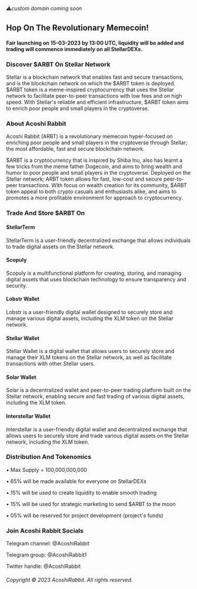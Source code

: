 ###### ⚠️custom domain coming soon
## Hop On The Revolutionary Memecoin!
#### Fair launching on 15-03-2023 by 13:00 UTC, liquidity will be added and trading will commence immediately on all StellarDEXs.
### Discover $ARBT On Stellar Network
Stellar is a blockchain network that enables fast and secure transactions, and is the blockchain network on which the $ARBT token is deployed. $ARBT token is a meme-inspired cryptocurrency that uses the Stellar network to facilitate peer-to-peer transactions with low fees and on high speed. With Stellar's reliable and efficient infrastructure, $ARBT token aims to enrich poor people and small players in the cryptoverse.
### About Acoshi Rabbit
Acoshi Rabbit (ARBT) is a revolutionary memecoin hyper-focused on enriching poor people and small players in the cryptoverse through Stellar; the most affordable, fast and secure blockchain network.

$ARBT is a cryptocurrency that is inspired by Shiba Inu, also has learnt a few tricks from the meme father Dogecoin, and aims to bring wealth and humor to poor people and small players in the cryptoverse. Deployed on the Stellar network; ARBT token allows for fast, low-cost and secure peer-to-peer transactions. With focus on wealth creation for its community, $ARBT token appeal to both crypto casuals and enthusiasts alike, and aims to promotes a more profitable environment for approach to cryptocurrency.
### Trade And Store $ARBT On
#### StellarTerm
StellarTerm is a user-friendly decentralized exchange that allows individuals to trade digital assets on the Stellar network.
#### Scopuly
Scopuly is a multifunctional platform for creating, storing, and managing digital assets that uses blockchain technology to ensure transparency and security.
#### Lobstr Wallet
Lobstr is a user-friendly digital wallet designed to securely store and manage various digital assets, including the XLM token on the Stellar network.
#### Stellar Wallet
Stellar Wallet is a digital wallet that allows users to securely store and manage their XLM tokens on the Stellar network, as well as facilitate transactions with other Stellar users.
#### Solar Wallet
Solar is a decentralized wallet and peer-to-peer trading platform built on the Stellar network, enabling secure and fast trading of various digital assets, including the XLM token.
#### Interstellar Wallet
Interstellar is a user-friendly digital wallet and decentralized exchange that allows users to securely store and trade various digital assets on the Stellar network, including the XLM token.
### Distribution And Tokenomics
• Max Supply = 100,000,000,000

• 65% will be made available for everyone on StellarDEXs

• 15% will be used to create liquidity to enable smooth trading

• 15% will be used for strategic marketing to send $ARBT to the moon

• 05% will be reserved for project development (project's funds)
### Join Acoshi Rabbit Socials
Telegram channel: @AcoshiRabbit

Telegram group: @AcoshiRabbit1

Twitter handle: @AcoshiRabbit
###### Copyright © 2023 AcoshiRabbit. All rights reserved.

